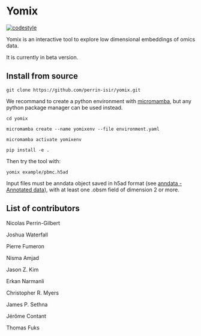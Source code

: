 # Yomix

[![codestyle](https://img.shields.io/badge/code%20style-black-000000.svg)](https://github.com/psf/black)

Yomix is an interactive tool to explore low dimensional embeddings of omics data.

It is currently in beta version.

## Install from source

    git clone https://github.com/perrin-isir/yomix.git

We recommand to create a python environment with [micromamba](https://mamba.readthedocs.io/en/latest/user_guide/micromamba.html),
but any python package manager can be used instead.

    cd yomix

    micromamba create --name yomixenv --file environment.yaml

    micromamba activate yomixenv

    pip install -e .

Then try the tool with:

    yomix example/pbmc.h5ad

Input files must be anndata object saved in h5ad format (see
 [anndata - Annotated data](https://anndata.readthedocs.io/en/latest/index.html#)), 
 with at least one .obsm field of dimension 2 or more.

## List of contributors

Nicolas Perrin-Gilbert

Joshua Waterfall

Pierre Fumeron

Nisma Amjad

Jason Z. Kim

Erkan Narmanli

Christopher R. Myers

James P. Sethna

Jérôme Contant

Thomas Fuks
